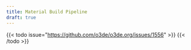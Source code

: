 ```yaml
---
title: Material Build Pipeline
draft: true
---
```


{{< todo issue="https://github.com/o3de/o3de.org/issues/1556" >}}
{{< /todo >}}
